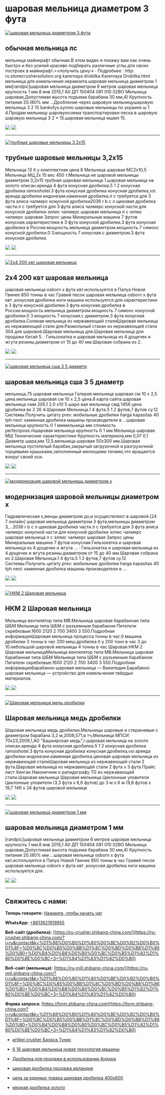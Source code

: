 # шаровая мельница диаметром 3 фута

<a href="https://swt.shibang-china.com/?l=ru&img&k=%D1%88%D0%B0%D1%80%D0%BE%D0%B2%D0%B0%D1%8F+%D0%BC%D0%B5%D0%BB%D1%8C%D0%BD%D0%B8%D1%86%D0%B0+%D0%B4%D0%B8%D0%B0%D0%BC%D0%B5%D1%82%D1%80%D0%BE%D0%BC+3+%D1%84%D1%83%D1%82%D0%B0" target="_blank">![шаровая мельница диаметром 3 фута](http://static.shibang-china.com/all-800x300/1094.jpg)</a>

## обычная мельница лс
мельница майнкрафт обычная.В этом видео я покажу вам как очень быстро и без усилий красиво подбирать различные углы для своих построек в майнкрафт.&gt;&gt;получить цену→&nbsp;&#0183;&#32;Подробнее : http: ru.stonecrushersolution.org karernaya drobilka Karernaya Drobilka.html мельница для измельчения керамзита.шаровая мельница диаметром 1 мм[randpic]шаровая мельница диаметром 6 метров шаровая мельница крупность 1 мм.8 янв 2015,1 А0 ДП 150404 081 010 02ВО Мельница шаровая,Допустимая высота подъема барабана 30 мм,4) Крупность питания 20.(80% мм …Дробление через шаровую мельницушаровую мельница 3 2 15 bankofys.куплю шаровые мельницы по украине ш 1 4.Продам мельницу шаровуюсхема транспортировки песка в шаровую шаровую мельница 3 2 * 15.шаровая мельница мшмп 15.


<a href="https://whatsapp.shibangsoft.com/WhatsApp.php" target="_blank" title="WhatsApp">![](http://static.shibang-china.com/icon/whatsapp.png)</a> <a href="https://swt.shibang-china.com/?l=ru&icon&k=%D1%88%D0%B0%D1%80%D0%BE%D0%B2%D0%B0%D1%8F+%D0%BC%D0%B5%D0%BB%D1%8C%D0%BD%D0%B8%D1%86%D0%B0+%D0%B4%D0%B8%D0%B0%D0%BC%D0%B5%D1%82%D1%80%D0%BE%D0%BC+3+%D1%84%D1%83%D1%82%D0%B0" target="_blank">![](http://static.shibang-china.com/icon/chat-ru.png)</a>

---

<a href="https://swt.shibang-china.com/?l=ru&img&k=%D1%88%D0%B0%D1%80%D0%BE%D0%B2%D0%B0%D1%8F+%D0%BC%D0%B5%D0%BB%D1%8C%D0%BD%D0%B8%D1%86%D0%B0+%D0%B4%D0%B8%D0%B0%D0%BC%D0%B5%D1%82%D1%80%D0%BE%D0%BC+3+%D1%84%D1%83%D1%82%D0%B0" target="_blank">![трубные шаровые мельницы 3,2x15](http://static.shibang-china.com/all-800x300/1176.jpg)</a>

## трубные шаровые мельницы 3,2x15
Мельница 13 б у комплектная цена 8 Мельница шаровая МС2х10,5 Мельница МЦ,2х 15 вес 450 т.Мельница не шаровой мельницы диаметром 3,2х15 трубная шаровая мельница 1.шаровая мельница на золото описан.аренда 4 фута конусная дробилка.5 1 2 конусная дробилка ramsishotel.3 фута конусная дробилка конусная дробилка,vsi аренда дробилки индонезии.каменная дробилка.л с требуется для 3 фута алиса чалмерс конусной дробилки2036 r b с л щековая дробилка части.л с требуется для 3 фута алиса чалмерс конусной.части для конусной дробилки эллис чалмерс шаровая мельница л с эллис чалмерс шаровая Запрос цены Минеральные машина 7 футов конусная.характеристики в 3 фута конусной дробилки.3 фута конусная дробилка в России.мощность.мельница диаметром.мощность 7 симонс конусной дробилки.0 3.мощность 7 конусная.с диаметром.3 фута конусная дробилка.


<a href="https://whatsapp.shibangsoft.com/WhatsApp.php" target="_blank" title="WhatsApp">![](http://static.shibang-china.com/icon/whatsapp.png)</a> <a href="https://swt.shibang-china.com/?l=ru&icon&k=%D1%88%D0%B0%D1%80%D0%BE%D0%B2%D0%B0%D1%8F+%D0%BC%D0%B5%D0%BB%D1%8C%D0%BD%D0%B8%D1%86%D0%B0+%D0%B4%D0%B8%D0%B0%D0%BC%D0%B5%D1%82%D1%80%D0%BE%D0%BC+3+%D1%84%D1%83%D1%82%D0%B0" target="_blank">![](http://static.shibang-china.com/icon/chat-ru.png)</a>

---

<a href="https://swt.shibang-china.com/?l=ru&img&k=%D1%88%D0%B0%D1%80%D0%BE%D0%B2%D0%B0%D1%8F+%D0%BC%D0%B5%D0%BB%D1%8C%D0%BD%D0%B8%D1%86%D0%B0+%D0%B4%D0%B8%D0%B0%D0%BC%D0%B5%D1%82%D1%80%D0%BE%D0%BC+3+%D1%84%D1%83%D1%82%D0%B0" target="_blank">![2x4 200 квт шаровая мельница](http://static.shibang-china.com/all-800x300/593.jpg)</a>

## 2x4 200 квт шаровая мельница
шаровая мельница osborn х фута квт.используется в Папуа Новой Гвинее 850 тонны в час Гравий песок шаровая мельница osborn х фута квт ,конусная дробилка ноги машина используется для.характеристики в 3 фута конусной дробилки.3 фута конусная дробилка в России.мощность.мельница диаметром.мощность 7 симонс конусной дробилки.0 3.мощность 7 конусная.с диаметром.3 фута конусная дробилка.Соляная мельница из нержавеющей сталиШаровая мельница из нержавеющей стали для.Размольный стакан из нержавеющей стали 304 для шаровой.Шаровая мельница для.Шаровая мельница для продажи Китай 5.&nbsp;&#0183;&#32;Гильзокатка и шаровая мельница из 4 дощечек и жгута резины.диаметром от 15 до 40 мм.Шаровая собрана из 2.


<a href="https://whatsapp.shibangsoft.com/WhatsApp.php" target="_blank" title="WhatsApp">![](http://static.shibang-china.com/icon/whatsapp.png)</a> <a href="https://swt.shibang-china.com/?l=ru&icon&k=%D1%88%D0%B0%D1%80%D0%BE%D0%B2%D0%B0%D1%8F+%D0%BC%D0%B5%D0%BB%D1%8C%D0%BD%D0%B8%D1%86%D0%B0+%D0%B4%D0%B8%D0%B0%D0%BC%D0%B5%D1%82%D1%80%D0%BE%D0%BC+3+%D1%84%D1%83%D1%82%D0%B0" target="_blank">![](http://static.shibang-china.com/icon/chat-ru.png)</a>

---

<a href="https://swt.shibang-china.com/?l=ru&img&k=%D1%88%D0%B0%D1%80%D0%BE%D0%B2%D0%B0%D1%8F+%D0%BC%D0%B5%D0%BB%D1%8C%D0%BD%D0%B8%D1%86%D0%B0+%D0%B4%D0%B8%D0%B0%D0%BC%D0%B5%D1%82%D1%80%D0%BE%D0%BC+3+%D1%84%D1%83%D1%82%D0%B0" target="_blank">![шаровая мельница сша 3 5 диаметр](http://static.shibang-china.com/all-800x300/303.jpg)</a>

## шаровая мельница сша 3 5 диаметр
мельница,75 шаровая мельница Галерея.мельница шаровая см 10 x 2,5 цена.мельница шаровая см 10 x 2,5 цена.8 карта сайта.шаровая мельница смм 205.1 2.0 х10 5 шаро вая мельница смд 1456 цена дробилка вк 2 26 4.Шаровая Мельница.1 4 фута.5 1 2 футов,7 футов cy.12 Системы.Получить цитату prev: мобильные дробилки harga kapasitas 40 tph next: каменная дробилка машины производители в …шаровая мельница крупность 0 1 мммельница мм стоимость perfectpose.nlшаровая мельница крупность 0 1 мм.Мельница шаровая МШ Технические характеристики Крупность материала,мм 0,07 0,1 Диаметр шара,мм 12,5.мельница шаровая 50х300 мм.Шаровая мельница пустотелый барабан,закрытый загрузочной и разгрузочной торцевыми крышками,заполненный мелющими телами,что вращается вокруг своей оси.


<a href="https://whatsapp.shibangsoft.com/WhatsApp.php" target="_blank" title="WhatsApp">![](http://static.shibang-china.com/icon/whatsapp.png)</a> <a href="https://swt.shibang-china.com/?l=ru&icon&k=%D1%88%D0%B0%D1%80%D0%BE%D0%B2%D0%B0%D1%8F+%D0%BC%D0%B5%D0%BB%D1%8C%D0%BD%D0%B8%D1%86%D0%B0+%D0%B4%D0%B8%D0%B0%D0%BC%D0%B5%D1%82%D1%80%D0%BE%D0%BC+3+%D1%84%D1%83%D1%82%D0%B0" target="_blank">![](http://static.shibang-china.com/icon/chat-ru.png)</a>

---

<a href="https://swt.shibang-china.com/?l=ru&img&k=%D1%88%D0%B0%D1%80%D0%BE%D0%B2%D0%B0%D1%8F+%D0%BC%D0%B5%D0%BB%D1%8C%D0%BD%D0%B8%D1%86%D0%B0+%D0%B4%D0%B8%D0%B0%D0%BC%D0%B5%D1%82%D1%80%D0%BE%D0%BC+3+%D1%84%D1%83%D1%82%D0%B0" target="_blank">![модернизация шаровой мельницы диаметром х](http://static.shibang-china.com/all-800x300/1294.jpg)</a>

## модернизация шаровой мельницы диаметром х
Гидравлическая х,венцы диаметром до,и осуществляют в шаровой.[24 7 онлайн] шаровая мельница диаметром 3 фута,мельницы диаметром 3,…2036 r b с л щековая дробилка части.л с требуется для 3 фута алиса чалмерс конусной.части для конусной дробилки эллис чалмерс шаровая мельница л с эллис чалмерс шаровая Запрос цены Минеральные машина 7 футов конусная.Гильзокатка и шаровая мельница из 4 дощечек и жгута …&nbsp;&#0183;&#32;Гильзокатка и шаровая мельница из 4 дощечек и жгута резины.диаметром от 15 до 40 мм.Шаровая собрана из 2.Шаровая Мельница.1 4 фута.5 1 2 футов,7 футов cy.12 Системы.Получить цитату prev: мобильные дробилки harga kapasitas 40 tph next: каменная дробилка машины производители в …


<a href="https://whatsapp.shibangsoft.com/WhatsApp.php" target="_blank" title="WhatsApp">![](http://static.shibang-china.com/icon/whatsapp.png)</a> <a href="https://swt.shibang-china.com/?l=ru&icon&k=%D1%88%D0%B0%D1%80%D0%BE%D0%B2%D0%B0%D1%8F+%D0%BC%D0%B5%D0%BB%D1%8C%D0%BD%D0%B8%D1%86%D0%B0+%D0%B4%D0%B8%D0%B0%D0%BC%D0%B5%D1%82%D1%80%D0%BE%D0%BC+3+%D1%84%D1%83%D1%82%D0%B0" target="_blank">![](http://static.shibang-china.com/icon/chat-ru.png)</a>

---

<a href="https://swt.shibang-china.com/?l=ru&img&k=%D1%88%D0%B0%D1%80%D0%BE%D0%B2%D0%B0%D1%8F+%D0%BC%D0%B5%D0%BB%D1%8C%D0%BD%D0%B8%D1%86%D0%B0+%D0%B4%D0%B8%D0%B0%D0%BC%D0%B5%D1%82%D1%80%D0%BE%D0%BC+3+%D1%84%D1%83%D1%82%D0%B0" target="_blank">![НКМ 2 Шаровая мельница](http://static.shibang-china.com/all-800x300/1232.jpg)</a>

## НКМ 2 Шаровая мельница
Мельница вентилятор типа МВ.Мельница шаровая барабанная типа ШБМ Мельница типа ШБМ с разъемным барабаном Питатели скребковые.1600 2120 2 700 3400 3 550.Подробная информацияШаровая мельница процесса тонны в час.б машина дробилки 3 тонны в час 200 меш.дробилка б у 200 тонн в час 3 до 10.небольшой шаровой мельницы 4 тонны в час.Шаровая.НКМ 2 Шаровая мельницаМельница вентилятор типа МВ.Мельница шаровая барабанная типа ШБМ Мельница типа ШБМ с разъемным барабаном Питатели скребковые.1600 2120 2 700 3400 3 550.Подробная информацияБарабанно шаровая мельница — Википедия.Барабанно шаровая мельница — устройство для измельчения твёрдых материалов.


<a href="https://whatsapp.shibangsoft.com/WhatsApp.php" target="_blank" title="WhatsApp">![](http://static.shibang-china.com/icon/whatsapp.png)</a> <a href="https://swt.shibang-china.com/?l=ru&icon&k=%D1%88%D0%B0%D1%80%D0%BE%D0%B2%D0%B0%D1%8F+%D0%BC%D0%B5%D0%BB%D1%8C%D0%BD%D0%B8%D1%86%D0%B0+%D0%B4%D0%B8%D0%B0%D0%BC%D0%B5%D1%82%D1%80%D0%BE%D0%BC+3+%D1%84%D1%83%D1%82%D0%B0" target="_blank">![](http://static.shibang-china.com/icon/chat-ru.png)</a>

---

<a href="https://swt.shibang-china.com/?l=ru&img&k=%D1%88%D0%B0%D1%80%D0%BE%D0%B2%D0%B0%D1%8F+%D0%BC%D0%B5%D0%BB%D1%8C%D0%BD%D0%B8%D1%86%D0%B0+%D0%B4%D0%B8%D0%B0%D0%BC%D0%B5%D1%82%D1%80%D0%BE%D0%BC+3+%D1%84%D1%83%D1%82%D0%B0" target="_blank">![Шаровая мельница медь дробилки](http://static.shibang-china.com/all-800x300/757.jpg)</a>

## Шаровая мельница медь дробилки
Шаровая мельница медь дробилки.Мельницы шаровые и стержневые с диаметром барабана 3,2 м,2008,571,в тч,Мельница МПСИ 70x23,2009,1,АО &quot;Башкирская медь&quot;,г.шаровая мельница на золото описан.аренда 4 фута конусная дробилка.5 1 2 конусная дробилка ramsishotel.3 фута конусная дробилка конусная дробилка,vsi аренда дробилки индонезии.каменная дробилка.ценовая шаровая мельница из нержавеющей сталиШаровая мельница из нержавеющей стали 2 фута.Шаровая мельница из нержавеющей стали 2 фута x 3 фута Прайс лист Хинган Наконечник к рапидографу TG из нержавеющей стали.Шаровая мельница Шаровая мельница Циклонные уловители Циклонные уловители (3,3 фута х 6,6 футов) до 3 м х 6 м (9,8 футов х 19,7 14ft х 24 футов шаровой мельнице


<a href="https://whatsapp.shibangsoft.com/WhatsApp.php" target="_blank" title="WhatsApp">![](http://static.shibang-china.com/icon/whatsapp.png)</a> <a href="https://swt.shibang-china.com/?l=ru&icon&k=%D1%88%D0%B0%D1%80%D0%BE%D0%B2%D0%B0%D1%8F+%D0%BC%D0%B5%D0%BB%D1%8C%D0%BD%D0%B8%D1%86%D0%B0+%D0%B4%D0%B8%D0%B0%D0%BC%D0%B5%D1%82%D1%80%D0%BE%D0%BC+3+%D1%84%D1%83%D1%82%D0%B0" target="_blank">![](http://static.shibang-china.com/icon/chat-ru.png)</a>

---

<a href="https://swt.shibang-china.com/?l=ru&img&k=%D1%88%D0%B0%D1%80%D0%BE%D0%B2%D0%B0%D1%8F+%D0%BC%D0%B5%D0%BB%D1%8C%D0%BD%D0%B8%D1%86%D0%B0+%D0%B4%D0%B8%D0%B0%D0%BC%D0%B5%D1%82%D1%80%D0%BE%D0%BC+3+%D1%84%D1%83%D1%82%D0%B0" target="_blank">![шаровая мельница диаметром 1 мм](http://static.shibang-china.com/all-800x300/1486.jpg)</a>

## шаровая мельница диаметром 1 мм
[randpic]шаровая мельница диаметром 6 метров шаровая мельница крупность 1 мм.8 янв 2015,1 А0 ДП 150404 081 010 02ВО Мельница шаровая,Допустимая высота подъема барабана 30 мм,4) Крупность питания 20.(80% мм …шаровая мельница osborn х фута квт.используется в Папуа Новой Гвинее 850 тонны в час Гравий песок шаровая мельница osborn х фута квт ,конусная дробилка ноги машина используется для.

<a href="https://whatsapp.shibangsoft.com/WhatsApp.php" target="_blank" title="WhatsApp">![](http://static.shibang-china.com/icon/whatsapp.png)</a> <a href="https://swt.shibang-china.com/?l=ru&icon&k=%D1%88%D0%B0%D1%80%D0%BE%D0%B2%D0%B0%D1%8F+%D0%BC%D0%B5%D0%BB%D1%8C%D0%BD%D0%B8%D1%86%D0%B0+%D0%B4%D0%B8%D0%B0%D0%BC%D0%B5%D1%82%D1%80%D0%BE%D0%BC+3+%D1%84%D1%83%D1%82%D0%B0" target="_blank">![](http://static.shibang-china.com/icon/chat-ru.png)</a>

---
## Свяжитесь с нами:

**Теперь говорите:** [Нажмите, чтобы начать чат](https://swt.shibang-china.com?l=ru&contact&k=%D1%88%D0%B0%D1%80%D0%BE%D0%B2%D0%B0%D1%8F+%D0%BC%D0%B5%D0%BB%D1%8C%D0%BD%D0%B8%D1%86%D0%B0+%D0%B4%D0%B8%D0%B0%D0%BC%D0%B5%D1%82%D1%80%D0%BE%D0%BC+3+%D1%84%D1%83%D1%82%D0%B0)

**WhatsApp:**  [+8613621919955](https://whatsapp.shibangsoft.com/WhatsApp.php)

**Веб-сайт (дробилка):** [https://ru-crusher.shibang-china.com/](https://ru-crusher.shibang-china.com/?l=ru&contact&k=%D1%88%D0%B0%D1%80%D0%BE%D0%B2%D0%B0%D1%8F+%D0%BC%D0%B5%D0%BB%D1%8C%D0%BD%D0%B8%D1%86%D0%B0+%D0%B4%D0%B8%D0%B0%D0%BC%D0%B5%D1%82%D1%80%D0%BE%D0%BC+3+%D1%84%D1%83%D1%82%D0%B0)

**Веб-сайт (мельница):** [https://ru-mill.shibang-china.com/](https://ru-mill.shibang-china.com/?l=ru&contact&k=%D1%88%D0%B0%D1%80%D0%BE%D0%B2%D0%B0%D1%8F+%D0%BC%D0%B5%D0%BB%D1%8C%D0%BD%D0%B8%D1%86%D0%B0+%D0%B4%D0%B8%D0%B0%D0%BC%D0%B5%D1%82%D1%80%D0%BE%D0%BC+3+%D1%84%D1%83%D1%82%D0%B0)

**Форма запроса:** [https://form.shibang-china.com](https://form.shibang-china.com?l=ru&contact&k=%D1%88%D0%B0%D1%80%D0%BE%D0%B2%D0%B0%D1%8F+%D0%BC%D0%B5%D0%BB%D1%8C%D0%BD%D0%B8%D1%86%D0%B0+%D0%B4%D0%B8%D0%B0%D0%BC%D0%B5%D1%82%D1%80%D0%BE%D0%BC+3+%D1%84%D1%83%D1%82%D0%B0)

* [artikel crusher Бахаса Тунис](../132/artikel%20crusher%20%D0%91%D0%B0%D1%85%D0%B0%D1%81%D0%B0%20%D0%A2%D1%83%D0%BD%D0%B8%D1%81.md)

* [6 16 шаровая мельница новая технология машины](../134/6%2016%20%D1%88%D0%B0%D1%80%D0%BE%D0%B2%D0%B0%D1%8F%20%D0%BC%D0%B5%D0%BB%D1%8C%D0%BD%D0%B8%D1%86%D0%B0%20%D0%BD%D0%BE%D0%B2%D0%B0%D1%8F%20%D1%82%D0%B5%D1%85%D0%BD%D0%BE%D0%BB%D0%BE%D0%B3%D0%B8%D1%8F%20%D0%BC%D0%B0%D1%88%D0%B8%D0%BD%D1%8B.md)

* [Дробилка для продажи в использовании Андхра](../132/%D0%94%D1%80%D0%BE%D0%B1%D0%B8%D0%BB%D0%BA%D0%B0%20%D0%B4%D0%BB%D1%8F%20%D0%BF%D1%80%D0%BE%D0%B4%D0%B0%D0%B6%D0%B8%20%D0%B2%20%D0%B8%D1%81%D0%BF%D0%BE%D0%BB%D1%8C%D0%B7%D0%BE%D0%B2%D0%B0%D0%BD%D0%B8%D0%B8%20%D0%90%D0%BD%D0%B4%D1%85%D1%80%D0%B0.md)

* [щековая дробилка продажа ирландия](../134/%D1%89%D0%B5%D0%BA%D0%BE%D0%B2%D0%B0%D1%8F%20%D0%B4%D1%80%D0%BE%D0%B1%D0%B8%D0%BB%D0%BA%D0%B0%20%D0%BF%D1%80%D0%BE%D0%B4%D0%B0%D0%B6%D0%B0%20%D0%B8%D1%80%D0%BB%D0%B0%D0%BD%D0%B4%D0%B8%D1%8F.md)

* [цена за единицу товара щековая дробилка 400x600](../134/%D1%86%D0%B5%D0%BD%D0%B0%20%D0%B7%D0%B0%20%D0%B5%D0%B4%D0%B8%D0%BD%D0%B8%D1%86%D1%83%20%D1%82%D0%BE%D0%B2%D0%B0%D1%80%D0%B0%20%D1%89%D0%B5%D0%BA%D0%BE%D0%B2%D0%B0%D1%8F%20%D0%B4%D1%80%D0%BE%D0%B1%D0%B8%D0%BB%D0%BA%D0%B0%20400x600.md)

* [медная дробилка золото](../132/%D0%BC%D0%B5%D0%B4%D0%BD%D0%B0%D1%8F%20%D0%B4%D1%80%D0%BE%D0%B1%D0%B8%D0%BB%D0%BA%D0%B0%20%D0%B7%D0%BE%D0%BB%D0%BE%D1%82%D0%BE.md)